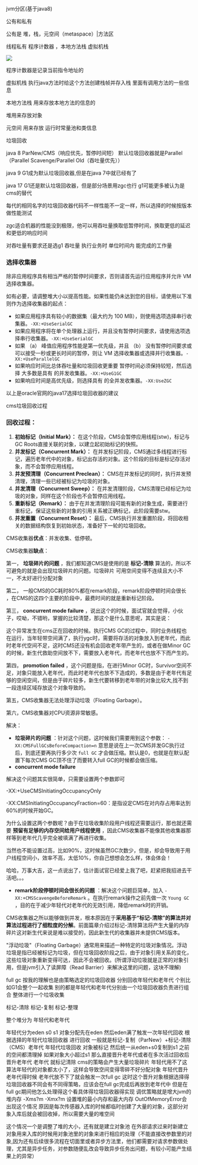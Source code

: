 jvm分区(基于java8)

公有和私有

公有是   堆，栈，元空间（metaspace）|方法区

线程私有   程序计数器 ，本地方法栈 虚拟机栈

![](E:\workspace\Markdown-Resume\复习\jvm内存区域.webp)

程序计数器是记录当前指令地址的

虚拟机栈   执行java方法时给这个方法创建栈帧并存入栈  里面有调用方法的一些信息

本地方法栈   用来存放本地方法的信息的

堆用来存放对象

元空间  用来存放 运行时常量池和类信息



垃圾回收

java 8    ParNew/CMS（响应优先，暂停时间短）    默认垃圾回收器就是Parallel （Parallel Scavenge/Parallel Old（吞吐量优先））

java 9     G1成为默认垃圾回收器,但是在java 7中就已经有了

java 17    G1还是默认垃圾回收器，但是部分场景用zgc也行    g1可能更多被认为是cms的替代

每代的相同名字的垃圾回收器代码不一样性能不一定一样，所以选择的时候按版本做性能测试

zgc适合机器的性能没到极限，他可以用吞吐量换取低暂停时间，换取更低的延迟和更低的响应时间

对吞吐量有要求还是选g1   吞吐量  执行业务时 单位时间内 能完成的工作量



### 选择收集器

除非应用程序具有相当严格的暂停时间要求，否则请首先运行应用程序并允许 VM 选择收集器。

如有必要，请调整堆大小以提高性能。如果性能仍未达到您的目标，请使用以下准则作为选择收集器的起点：

- 如果应用程序具有较小的数据集（最大约为 100 MB），则使用选项选择串行收集器。`-XX:+UseSerialGC`
- 如果应用程序将在单个处理器上运行，并且没有暂停时间要求，请使用选项选择串行收集器。`-XX:+UseSerialGC`
- 如果 （a） 峰值应用程序性能是第一优先级，并且 （b） 没有暂停时间要求或可以接受一秒或更长时间的暂停，则让 VM 选择收集器或选择并行收集器。`-XX:+UseParallelGC`
- 如果响应时间比总体吞吐量和垃圾回收更重要 暂停时间必须保持较短，然后选择 大多数是具有 的并发收集器。`-XX:+UseG1GC`
- 如果响应时间是高优先级，则选择具有 的全并发收集器。`-XX:UseZGC`

以上是oracle官网的java17选择垃圾回收器的建议





cms垃圾回收过程

### 回收过程：

1. **初始标记（Initial Mark）：** 在这个阶段，CMS会暂停应用线程(stw)，标记与GC Roots直接关联的对象，以建立起初始标记的快照。
2. **并发标记（Concurrent Mark）：** 在并发标记阶段，CMS通过多线程进行标记，遍历老年代中的对象，标记出存活的对象。这个阶段的目标是标记存活对象，而不会暂停应用线程。
3. **并发预清理（Concurrent Preclean）：** CMS在并发标记的同时，执行并发预清理，清理一些已经被标记为垃圾的对象。
4. **并发清理（Concurrent Sweep）：** 在并发清理阶段，CMS清理已经标记为垃圾的对象，同样在这个阶段也不会暂停应用线程。
5. **重新标记（Remark）：** 由于在并发清理阶段可能有新的对象生成，需要进行重标记，保证这些新的对象的引用关系被正确标记，此阶段需要stw。
6. **并发重置（Concurrent Reset）：** 最后，CMS执行并发重置阶段，将回收相关的数据结构恢复到初始状态，准备好下一轮的垃圾回收。

CMS收集器**优点**：并发收集、低停顿。

CMS收集器**缺点**：

第一， **垃圾碎片的问题** ，我们都知道CMS是使用的是 **标记-清除** 算法的，所以不可避免的就是会出现垃圾碎片的问题。垃圾碎片  可用空间变得不连续且大小不一，不太好进行分配对象

第二， 一般CMS的GC耗时80%都在remark阶段，remark阶段停顿时间会很长 ，在CMS的这四个主要的阶段中，最费时间的就是重新标记阶段。

第三， **concurrent mode failure** ，说出这个的时候，面试官就会觉得，小伙子，哎呦，不错哟，掌握的比较清楚，那这个是什么意思呢，其实是说：

这个异常发生在cms正在回收的时候。执行CMS GC的过程中，同时业务线程也在运行，当年轻带空间满了，执行ygc时，需要将存活的对象放入到老年代，而此时老年代空间不足，这时CMS还没有机会回收老年带产生的，或者在做Minor GC的时候，新生代救助空间放不下，需要放入老年代，而老年代也放不下而产生的。

第四， **promotion failed** ，这个问题是指，在进行Minor GC时，Survivor空间不足，对象只能放入老年代，而此时老年代也放不下造成的，多数是由于老年代有足够的空闲空间，但是由于碎片较多，新生代要转移到老年带的对象比较大,找不到一段连续区域存放这个对象导致的。

第五，CMS收集器无法处理浮动垃圾（Floating Garbage）。

第六，CMS收集器对CPU资源非常敏感。

解决：

- **垃圾碎片的问题** ：针对这个问题，这时候我们需要用到这个参数： `-XX:CMSFullGCsBeforeCompaction=n` 意思是说在上一次CMS并发GC执行过后，到底还要再执行多少次 `full GC` 才会做压缩。默认是0，也就是在默认配置下每次CMS GC顶不住了而要转入full GC的时候都会做压缩。
- **concurrent mode failure**

解决这个问题其实很简单，只需要设置两个参数即可

-XX:+UseCMSInitiatingOccupancyOnly

-XX:CMSInitiatingOccupancyFraction=60：是指设定CMS在对内存占用率达到60%的时候开始GC。

为什么设置这两个参数呢？由于在垃圾收集阶段用户线程还需要运行，那也就还需要 **预留有足够的内存空间给用户线程使用** ，因此CMS收集器不能像其他收集器那样等到老年代几乎完全被填满了再进行收集。

当然也不能设置过高，比如90%，这时候虽然GC次数少，但是，却会导致用于用户线程空间小，效率不高，太低10%，你自己想想会怎么样，体会体会！

哈哈，万事大吉，这一点说出了，估计面试官已经爱上我了吧，赶紧把我招进去干活吧。。。

- **remark阶段停顿时间会很长的问题** ：解决这个问题巨简单，加入 `-XX:+CMSScavengeBeforeRemark` 。在执行remark操作之前先做一次 `Young GC` ，目的在于减少年轻代对老年代的无效引用，降低remark时的开销。

CMS收集器之所以能够做到并发，根本原因在于**采用基于“标记-清除”的算法并对算法过程进行了细粒度的分解**。前面篇章介绍过标记-清除算法将产生大量的内存碎片这对新生代来说是难以接受的，因此新生代的收集器并未提供CMS版本。

 "浮动垃圾"（Floating Garbage）通常用来描述一种特定的垃圾对象情况。浮动垃圾是指已经被标记为垃圾，但在垃圾回收阶段之后，由于对象引用关系的变化，这些垃圾对象重新变得可达，因此不会被回收。(所谓浮动垃圾就是正常的对象引用，但是jvm引入了读屏障（Read Barrier）来解决这里的问题，这块不理解)


full gc  按我的理解也是由策略选定的垃圾回收器  分别回收年轻代和老年代    个别比如G1会整个一起收集   别的都是年轻代和老年代分别由一个垃圾回收器负责进行组合   整体进行一个垃圾收集


标记-清除  标记-复制   标记-整理


整个堆分为  年轻代和老年代

年轻代分为eden s0 s1
对象分配先在eden   然后eden满了触发一次年轻代回收   根据选择的年轻代垃圾回收器  进行回收  一般就是标记-复制（ParNew）+标记-清除（CMS）老年代
年轻代垃圾回收  对象被标记   然后统一从eden+s0复制到s1  之前的空间都清理掉    如果对象大小超过s1 那么直接晋升老年代或者在多次活过回收后晋升老年代
老年代   就标记清除   cms的策略会产生大量垃圾碎片   年轻代用不了这算法年轻代的对象都太小了，这样会导致空间变得零碎不好分配对象   年轻代晋升老年代得时候   老年代放不下了就会触发一次full gc   这时这个晋升对象根据选择得垃圾回收器不同会有不同得策略，应该会在full gc完成后再放到老年代中  但是在full gc期间他怎么处理得这个看具体得垃圾回收器得实现
调优策略就是增大jvm的  堆内存   -Xms?m  -Xmx?m   设置堆的最小内存和最大内存    OutOfMemoryError会出现这个情况
原因是每次传感器入库的时候都临时创建了大量的对象，这部分对象入库后就会被回收掉，所以需要大量的堆空间  

这个情况一个是调整了堆的大小，还有就是建立对象池    在外部请求过来时新建立对象用来入库的时候用对象池里的对象来进行相应的处理（不能直接改参数里的对象,因为还有后续很多流程在切面里或者异步方法里，他们都需要对请求参数做处理，尤其是异步任务，对参数随便乱改会导致异步任务出问题，有较小可能产生结果上的异常）
